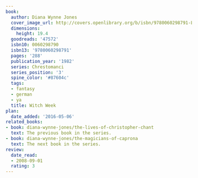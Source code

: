 ```yaml
---
book:
  author: Diana Wynne Jones
  cover_image_url: http://covers.openlibrary.org/b/isbn/9780060298791-L.jpg
  dimensions:
    height: 19.4
  goodreads: '47572'
  isbn10: 0060298790
  isbn13: '9780060298791'
  pages: '288'
  publication_year: '1982'
  series: Chrestomanci
  series_position: '3'
  spine_color: '#87604c'
  tags:
  - fantasy
  - german
  - ya
  title: Witch Week
plan:
  date_added: '2016-05-06'
related_books:
- book: diana-wynne-jones/the-lives-of-christopher-chant
  text: The previous book in the series.
- book: diana-wynne-jones/the-magicians-of-caprona
  text: The next book in the series.
review:
  date_read:
  - 2008-09-01
  rating: 3
---
```

